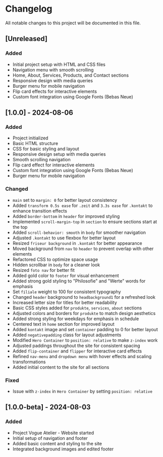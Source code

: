 # Changelog

All notable changes to this project will be documented in this file.

## [Unreleased]

### Added
- Initial project setup with HTML and CSS files
- Navigation menu with smooth scrolling
- Home, About, Services, Products, and Contact sections
- Responsive design with media queries
- Burger menu for mobile navigation
- Flip card effects for interactive elements
- Custom font integration using Google Fonts (Bebas Neue)

## [1.0.0] - 2024-08-06

### Added
- Project initialized
- Basic HTML structure
- CSS for basic styling and layout
- Responsive design setup with media queries
- Smooth scrolling navigation
- Flip card effect for interactive elements
- Custom font integration using Google Fonts (Bebas Neue)
- Burger menu for mobile navigation

### Changed
- `main` set to `margin: 0` for better layout consistency
- Added `transform 0.5s ease` for `.zeit` and `3.3s ease` for `.kontakt` to enhance transition effects
- Added `border-bottom` in `header` for improved styling
- Implemented `scroll-margin-top` in `section` to ensure sections start at the top
- Added `scroll-behavior: smooth` in `body` for smoother navigation
- Adjusted `.kontakt` to use flexbox for better layout
- Resized `friseur background` in `.kontakt` for better appearance
- Moved background from `nav` to `header` to prevent overlap with other elements
- Refactored CSS to optimize space usage
- Hidden scrollbar in `body` for a cleaner look
- Resized `foto nav` for better fit
- Added gold color to `footer` for visual enhancement
- Added strong gold styling to "Philosofie" and "Werte" words for emphasis
- Set `filiale` weight to 100 for consistent typography
- Changed `header` background to `headbackground1` for a refreshed look
- Increased letter size for titles for better readability
- Basic CSS styles added for `produkte`, `services`, `about` sections
- Adjusted colors and borders for `produkte` to match design aesthetics
- Added strong styling for weekdays for emphasis in schedule
- Centered text in `home` section for improved layout
- Added `kontakt` image and set `container` padding to 0 for better layout
- Added `negativepadding` class for layout adjustments
- Modified `Hero Container` to `position: relative` to make `z-index` work
- Adjusted paddings throughout the site for consistent spacing
- Added `flip-container` and `flipper` for interactive card effects
- Refined `nav-menu` and `dropdown menu` with hover effects and scaling transformations
- Added initial content to the site for all sections

### Fixed
- Issue with `z-index` in `Hero Container` by setting `position: relative`

## [1.0.0-beta] - 2024-08-03

### Added
- Project Vogue Atelier - Website started
- Initial setup of navigation and footer
- Added basic content and styling to the site
- Integrated background images and edited footer
